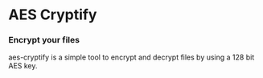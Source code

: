 # AES Cryptify
### Encrypt your files

aes-cryptify is a simple tool to encrypt and decrypt files by using a 128 bit AES key.
